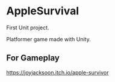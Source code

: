 # AppleSurvival
First Unit project.

Platformer game made with Unity.
## For Gameplay
https://joyjacksoon.itch.io/apple-survivor
